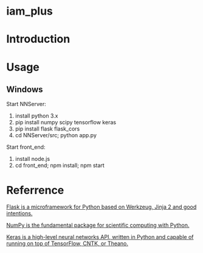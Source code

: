 # iam_plus

# Introduction

# Usage 

## Windows

Start NNServer:

1. install python 3.x
2. pip install numpy scipy tensorflow keras
3. pip install flask flask_cors
4. cd NNServer/src; python app.py

Start front_end:
1. install node.js
2. cd front_end; npm install; npm start

# Referrence

[Flask is a microframework for Python based on Werkzeug, Jinja 2 and good intentions. ](http://flask.pocoo.org/)

[NumPy is the fundamental package for scientific computing with Python. ](http://www.numpy.org/)

[Keras is a high-level neural networks API, written in Python and capable of running on top of TensorFlow, CNTK, or Theano. ](https://keras.io/)